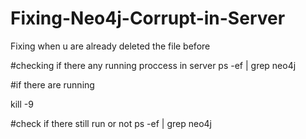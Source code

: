 # Fixing-Neo4j-Corrupt-in-Server
Fixing when u are already deleted the file before

#checking if there any running proccess in server
ps -ef | grep neo4j

#if there are running

kill -9 <Your PID>

#check if there still run or not
ps -ef | grep neo4j
